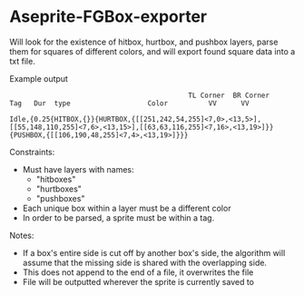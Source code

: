# Aseprite-FGBox-exporter

Will look for the existence of hitbox, hurtbox, and pushbox layers, parse them for squares of different colors, and will export found square data into a txt file.

Example output
```
                                            TL Corner  BR Corner
Tag   Dur  type                   Color          VV      VV

Idle,{0.25{HITBOX,{}}{HURTBOX,{[[251,242,54,255]<7,0>,<13,5>],[[55,148,110,255]<7,6>,<13,15>],[[63,63,116,255]<7,16>,<13,19>]}}{PUSHBOX,{[[106,190,48,255]<7,4>,<13,19>]}}}
```



Constraints:
+ Must have layers with names:
  + "hitboxes"
  + "hurtboxes"
  + "pushboxes"
+ Each unique box within a layer must be a different color
+ In order to be parsed, a sprite must be within a tag.

Notes:
+ If a box's entire side is cut off by another box's side, the algorithm will assume that the missing side is shared with the overlapping side.
+ This does not append to the end of a file, it overwrites the file
+ File will be outputted wherever the sprite is currently saved to
